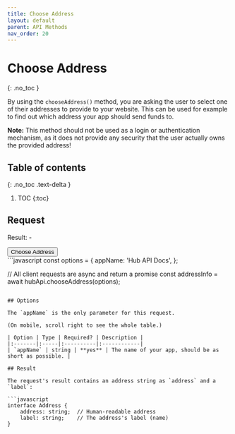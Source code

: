 ```yaml
---
title: Choose Address
layout: default
parent: API Methods
nav_order: 20
---
```


# Choose Address
{: .no_toc }

By using the `chooseAddress()` method, you are asking the user to select one of
their addresses to provide to your website. This can be used for example to find
out which address your app should send funds to.

**Note:** This method should not be used as a login or authentication mechanism,
as it does not provide any security that the user actually owns the provided address!

## Table of contents
{: .no_toc .text-delta }

1. TOC
{:toc}

## Request

<div class="code-example">
  <p>Result: <span id="output">-</span></p>
  <button id="choose-address-btn" class="btn btn-primary mb-1">Choose Address</button>

  <script src="https://cdn.jsdelivr.net/npm/@nimiq/hub-api@v1.0/dist/standalone/HubApi.standalone.umd.js"></script>
  <script>
    const hubApi = new HubApi('https://hub.nimiq-testnet.com');

    document.getElementById('choose-address-btn').addEventListener('click', async function(event) {
      const output = document.getElementById('output');

      try {
        const result = await hubApi.chooseAddress({
          appName: 'Hub API Docs',
        });
        output.textContent = result.address + ' (' + result.label + ')';
      } catch (error) {
        output.textContent = error.message;
      }
    });
  </script>
</div>
```javascript
const options = {
  appName: 'Hub API Docs',
};

// All client requests are async and return a promise
const addressInfo = await hubApi.chooseAddress(options);
```

## Options

The `appName` is the only parameter for this request.

(On mobile, scroll right to see the whole table.)

| Option | Type | Required? | Description |
|:-------|:-----|:----------|:------------|
| `appName` | string | **yes** | The name of your app, should be as short as possible. |

## Result

The request's result contains an address string as `address` and a `label`:

```javascript
interface Address {
    address: string;  // Human-readable address
    label: string;    // The address's label (name)
}
```
